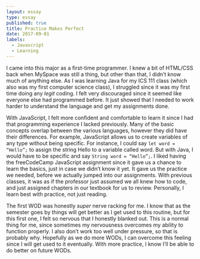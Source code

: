 ```yaml
---
layout: essay
type: essay
published: true
title: Practice Makes Perfect
date: 2017-09-01
labels:
  - Javascript
  - Learning
---
```


I came into this major as a first-time programmer. I knew a bit of HTML/CSS back when MySpace was still a thing, but other than that, I didn’t know much of anything else. As I was learning Java for my ICS 111 class (which also was my first computer science class), I struggled since it was my first time doing any *legit* coding. I felt very discouraged since it seemed like everyone else had programmed before. It just showed that I needed to work harder to understand the language and get my assignments done. 

With JavaScript, I felt more confident and comfortable to learn it since I had that programming experience I lacked previously. Many of the basic concepts overlap between the various languages, however they did have their differences. For example, JavaScript allows us to create variables of any type without being specific. For instance, I could say ```let word = “Hello”;``` to assign the string Hello to a variable called word. But with Java, I would have to be specific and say ```String word = “Hello”;```. I liked having the freeCodeCamp JavaScript assignment since it gave us a chance to learn the basics, just in case we didn’t know it yet. It gave us the practice we needed, before we actually jumped into our assignments. With previous classes, it was as if the professor just assumed we all knew how to code, and just assigned chapters in our textbook for us to review. Personally, I learn best with practice, not just reading.

The first WOD was honestly *super* nerve racking for me. I know that as the semester goes by things will get better as I get used to this routine, but for this first one, I felt so nervous that I honestly blanked out. This is a normal thing for me, since sometimes my nervousness overcomes my ability to function properly. I also don’t work too well under pressure, so that is probably why. Hopefully as we do more WODs, I can overcome this feeling since I will get used to it eventually. With more practice, I know I’ll be able to do better on future WODs. 

